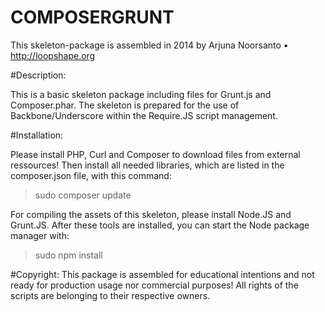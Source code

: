 COMPOSERGRUNT
=============
This skeleton-package is assembled in 2014 by 
Arjuna Noorsanto • http://loopshape.org

#Description:

This is a basic skeleton package including files for Grunt.js and Composer.phar.
The skeleton is prepared for the use of Backbone/Underscore within the Require.JS script management.

#Installation:

Please install PHP, Curl and Composer to download files from external ressources!
Then install all needed libraries, which are listed in the composer.json file, with this command:
> sudo composer update

For compiling the assets of this skeleton, please install Node.JS and Grunt.JS.
After these tools are installed, you can start the Node package manager with:
> sudo npm install

#Copyright:
This package is assembled for educational intentions and not ready for production usage nor commercial purposes!
All rights of the scripts are belonging to their respective owners.
